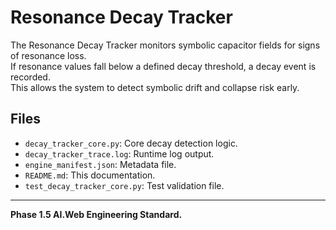 # Resonance Decay Tracker

The Resonance Decay Tracker monitors symbolic capacitor fields for signs of resonance loss.  
If resonance values fall below a defined decay threshold, a decay event is recorded.  
This allows the system to detect symbolic drift and collapse risk early.

## Files
- `decay_tracker_core.py`: Core decay detection logic.
- `decay_tracker_trace.log`: Runtime log output.
- `engine_manifest.json`: Metadata file.
- `README.md`: This documentation.
- `test_decay_tracker_core.py`: Test validation file.

---
**Phase 1.5 AI.Web Engineering Standard.**
